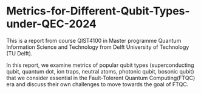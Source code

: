 # Metrics-for-Different-Qubit-Types-under-QEC-2024

This is a report from course QIST4100 in Master programme Quantum Information Science and Technology from Delft University of Technology (TU Delft). 

In this report, we examine metrics of popular qubit types (superconducting qubit, quantum dot, ion traps, neutral atoms, photonic qubit, bosonic qubit) that we consider essential in the Fault-Tolerent Quantum Computing(FTQC) era and discuss their own challenges to move towards the goal of FTQC. 
